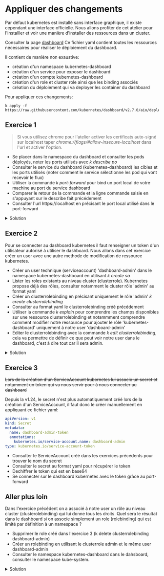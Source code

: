 # Appliquer des changements

Par défaut kubernetes est installé sans interface graphique, il existe cependant une interface officielle.
Nous allons profiter de cet atelier pour l'installler et voir une manière d'installer des ressources dans un cluster.

Consulter la page [dashboard](https://raw.githubusercontent.com/kubernetes/dashboard/v2.7.0/aio/deploy/recommended.yaml)
Ce fichier yaml contient toutes les ressources nécessaires pour réaliser le déploiement du dashboard.

Il contient de manière non exaustive:

- création d'un namespace kubernetes-dashboard
- création d'un service pour exposer le dashboard
- création d'un compte kubernetes-dashboard
- création d'un role et cluster role ainsi que les binding associés
- création du déploiement qui va deployer les container du dashboard

Pour appliquer ces changements:

```shell
k apply -f https://raw.githubusercontent.com/kubernetes/dashboard/v2.7.0/aio/deploy/recommended.yaml
```

## Exercice 1

> Si vous utilisez chrome pour l'atelier activer les certificats auto-signé sur localhost
> taper _chrome://flags/#allow-insecure-localhost_ dans l'url et activer l'option.

- Se placer dans le namespace du dashboard et consulter les pods déployés, noter les ports utilisés avec _k describe po_
- Consulter le service du dashboard (kubernetes-dashboard) les cibles et les ports utilisés (noter comment le service sélectionne les pod qui vont recevoir le flux)
- Utiliser la commande _k port-forward_ pour bind un port local de votre machine au port du service dashboard
- Comparer le retour de la commande et la ligne commande saisie en s'appuyant sur le describe fait précédement
- Consulter l'url https://localhost en précisant le port local utilisé dans le port-forward

<details>
<summary>Solution</summary>

```shell
k config set-context --current --namespace=kubernetes-dashboard
k get po
k describe po kubernetes-dashboard-xxxxx
k get svc
k describe svc kubernetes-dashboard
k port-forward svc/kubernetes-dashboard 9000:443
```

> Le pod kubernetes-dashboard a un label _k8s-app=kubernetes-dashboard_.
>
> Le service dashboard cible les pods avec le label kubernetes-dashboard _Selector: k8s-app=kubernetes-dashboard_.
>
> Le service est une interface virtuelle, quand on port-forward dans un service on réalise en fait un port-forward dans les pods qui sont en cible du service donc le port présenté dans les logs est le port du pod.

</details>

## Exercice 2

Pour se connecter au dashboard kubernetes il faut renseigner un token d'un utilisateur autorisé à utiliser le dashboard.
Nous allons dans cet exercice créer un user avec une autre methode de modification de ressource kubernetes.

- Créer un user technique (serviceaccount) 'dashboard-admin' dans le namespace kubernetes-dashboard en utilisant _k create sa_
- Lister les roles existants au niveau cluster (clusterrole). Kubernetes propose déjà des rôles, consulter notamment le cluster rôle 'admin' au format yaml
- Créer un clusterrolebinding en précisant uniquement le rôle 'admin' _k create clusterrolebinding_
- Consulter au format yaml le clusterrolebinding créé précédement
- Utiliser la commande _k explain_ pour comprendre les champs disponibles sur une ressource clusterrolebinding et notammment comprendre comment modifier notre ressource pour ajouter le rôle 'kubernetes-dashboard' uniquement à notre user 'dashboard-admin'
- Editer le clusterrolebinding avec la commande _k edit clusterrolebinding_, cela va permettre de définir ce que peut voir notre user dans le dashboard, c'est à dire tout car il sera admin.

<details>
<summary>Solution</summary>

```shell
k create sa dashboard-admin
k get clusterrole
k get clusterrole kubernetes-dashboard -o yaml
k create clusterrolebinding dashboard-admin --clusterrole=admin
k get clusterrolebinding dashboard-admin -o yaml
k edit clusterrolebinding dashboard-admin
---
# Please edit the object below. Lines beginning with a '#' will be ignored,
# and an empty file will abort the edit. If an error occurs while saving this file will be
# reopened with the relevant failures.
#
apiVersion: rbac.authorization.k8s.io/v1
kind: ClusterRoleBinding
metadata:
  creationTimestamp: "2021-01-20T14:37:52Z"
  name: dashboard-admin
  resourceVersion: "14355"
  selfLink: /apis/rbac.authorization.k8s.io/v1/clusterrolebindings/dashboard-admin
  uid: 0a59e908-6131-42cf-9739-d2768191019f
roleRef:
  apiGroup: rbac.authorization.k8s.io
  kind: ClusterRole
  name: admin
subjects:
- kind: ServiceAccount
  name: dashboard-admin
  namespace: kubernetes-dashboard
---
```

</details>

## Exercice 3

~~Lors de la création d'un ServiceAccount kubernetes lui associe un secret et notamment un token qui va nous servir pour à nous connecter au dashboard~~

Depuis la v1.24, le secret n'est plus automatiquement créé lors de la création d'un ServiceAccount, il faut donc le créer manuellement en appliquant ce fichier yaml:

```yaml
apiVersion: v1
kind: Secret
metadata:
  name: dashboard-admin-token
  annotations:
    kubernetes.io/service-account.name: dashboard-admin
type: kubernetes.io/service-account-token
```

- Consulter le ServiceAccount créé dans les exercices précédents pour trouver le nom du secret
- Consulter le secret au format yaml pour récupérer le token
- Dechiffrer le token qui est en base64
- Se connecter sur le dashboard kubernetes avec le token grâce au port-forward

## Aller plus loin

Dans l'exercice précédent on a associé à notre user un rôle au niveau cluster (clusterolebinding) qui lui donne tous les droits. Quel sera le résultat dans le dashboard si on associe simplement un role (rolebinding) qui est limité par définition à un namespace ?

- Supprimer le role créé dans l'exercice 3 (k delete clusterrolebinding dashboard-admin)
- Créer un rolebinding en utilisant le clusterrole admin et le même user dashboard-admin
- Consulter le namespace kubernetes-dashboard dans le dahsboard, consulter le namespace kube-system.

<details>
<summary>Solution</summary>

Dans une application dite 'cloud native', on va s'appuyer sur la gestion des droits dans kubernetes pour gérer les droits au niveau de l'application.
En donnant des droits limités au namespace à l'utilisateur par l'intermédiaire d'un rolebinding qui est une ressource par namespace, l'utilisateur ne verra que les ressources du namespace pour lequel le role lui a été affecté.
On pourra aller encore plus finement dans les droits en créant un role spécifiquement pour l'utilisateur et autorisant uniquement certaines ressources.

</details>
